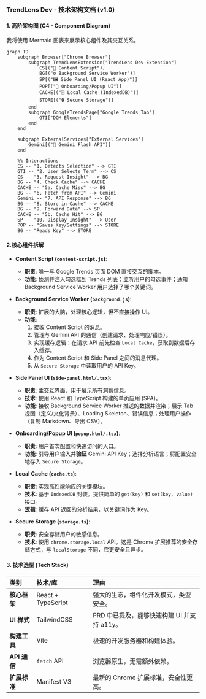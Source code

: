 ### **TrendLens Dev - 技术架构文档 (v1.0)**

#### **1. 高阶架构图 (C4 - Component Diagram)**

我将使用 Mermaid 图表来展示核心组件及其交互关系。

```mermaid
graph TD
    subgraph Browser["Chrome Browser"]
        subgraph TrendLensExtension["TrendLens Dev Extension"]
            CS[("📄 Content Script")]
            BG[("⚙️ Background Service Worker")]
            SP[("🖼️ Side Panel UI (React App)")]
            POP[("🔑 Onboarding/Popup UI")]
            CACHE[("🗄️ Local Cache (IndexedDB)")]
            STORE[("🔒 Secure Storage")]
        end
        subgraph GoogleTrendsPage["Google Trends Tab"]
            GTI["DOM Elements"]
        end
    end

    subgraph ExternalServices["External Services"]
        Gemini[("🧠 Gemini Flash API")]
    end

    %% Interactions
    CS -- "1. Detects Selection" --> GTI
    GTI -- "2. User Selects Term" --> CS
    CS -- "3. Request Insight" --> BG
    BG -- "4. Check Cache" --> CACHE
    CACHE -- "5a. Cache Miss" --> BG
    BG -- "6. Fetch from API" --> Gemini
    Gemini -- "7. API Response" --> BG
    BG -- "8. Store in Cache" --> CACHE
    BG -- "9. Forward Data" --> SP
    CACHE -- "5b. Cache Hit" --> BG
    SP -- "10. Display Insight" --> User
    POP -- "Saves Key/Settings" --> STORE
    BG -- "Reads Key" --> STORE
```

#### **2.核心组件拆解**

* **Content Script (`content-script.js`)**:
    * **职责**: 唯一与 Google Trends 页面 DOM 直接交互的脚本。
    * **功能**: 侦测并注入勾选框到 Trends 列表；监听用户的勾选事件；通知 Background Service Worker 用户选择了哪个关键词。

* **Background Service Worker (`background.js`)**:
    * **职责**: 扩展的大脑，处理核心逻辑，但不直接操作 UI。
    * **功能**:
        1.  接收 Content Script 的消息。
        2.  管理与 Gemini API 的通信（创建请求、处理响应/错误）。
        3.  实现缓存逻辑：在请求 API 前先检查 `Local Cache`，获取到数据后存入缓存。
        4.  作为 Content Script 和 Side Panel 之间的消息代理。
        5.  从 `Secure Storage` 中读取用户的 API Key。

* **Side Panel UI (`side-panel.html/.tsx`)**:
    * **职责**: 主交互界面，用于展示所有洞察信息。
    * **技术**: 使用 React 和 TypeScript 构建的单页应用 (SPA)。
    * **功能**: 接收 Background Service Worker 推送的数据并渲染；展示 Tab 视图（定义/文化背景）、Loading Skeleton、错误信息；处理用户操作（复制 Markdown、导出 CSV）。

* **Onboarding/Popup UI (`popup.html/.tsx`)**:
    * **职责**: 用户首次配置和快速访问的入口。
    * **功能**: 引导用户输入并**验证** Gemini API Key；选择分析语言；将配置安全地存入 `Secure Storage`。

* **Local Cache (`cache.ts`)**:
    * **职责**: 实现高性能响应的关键模块。
    * **技术**: 基于 `IndexedDB` 封装。提供简单的 `get(key)` 和 `set(key, value)` 接口。
    * **逻辑**: 缓存 API 返回的分析结果，以关键词作为 Key。

* **Secure Storage (`storage.ts`)**:
    * **职责**: 安全存储用户的敏感信息。
    * **技术**: 使用 `chrome.storage.local` API。这是 Chrome 扩展推荐的安全存储方式，与 `localStorage` 不同，它更安全且异步。

#### **3. 技术选型 (Tech Stack)**

| 类别 | 技术/库 | 理由 |
| :--- | :--- | :--- |
| **核心框架** | React + TypeScript | 强大的生态，组件化开发模式，类型安全。 |
| **UI 样式** | TailwindCSS | PRD 中已提及，能够快速构建 UI 并支持 a11y。 |
| **构建工具**| Vite | 极速的开发服务器和构建体验。 |
| **API 通信**| `fetch` API | 浏览器原生，无需额外依赖。 |
| **扩展标准**| Manifest V3 | 最新的 Chrome 扩展标准，安全性更高。 |
